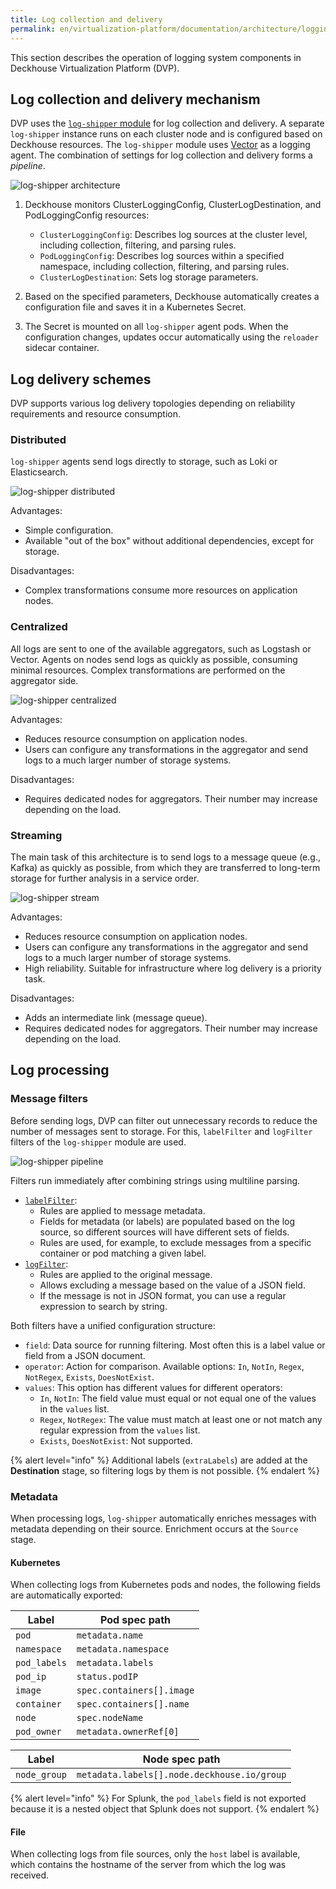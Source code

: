 ```yaml
---
title: Log collection and delivery
permalink: en/virtualization-platform/documentation/architecture/logging/delivery.html
---
```


This section describes the operation of logging system components in Deckhouse Virtualization Platform (DVP).

## Log collection and delivery mechanism

DVP uses the [`log-shipper` module](/modules/log-shipper/) for log collection and delivery.
A separate `log-shipper` instance runs on each cluster node and is configured based on Deckhouse resources.
The `log-shipper` module uses [Vector](https://vector.dev/) as a logging agent.
The combination of settings for log collection and delivery forms a *pipeline*.

![log-shipper architecture](/images/log-shipper/log_shipper_architecture.svg)

<!-- Source diagram: https://docs.google.com/drawings/d/1cOm5emdfPqWp9NT1UrB__TTL31lw7oCgh0VicQH-ouc/edit -->

1. Deckhouse monitors ClusterLoggingConfig, ClusterLogDestination, and PodLoggingConfig resources:

   - `ClusterLoggingConfig`: Describes log sources at the cluster level, including collection, filtering, and parsing rules.
   - `PodLoggingConfig`: Describes log sources within a specified namespace, including collection, filtering, and parsing rules.
   - `ClusterLogDestination`: Sets log storage parameters.

1. Based on the specified parameters, Deckhouse automatically creates a configuration file and saves it in a Kubernetes Secret.
1. The Secret is mounted on all `log-shipper` agent pods.
   When the configuration changes, updates occur automatically using the `reloader` sidecar container.

## Log delivery schemes

DVP supports various log delivery topologies depending on reliability requirements and resource consumption.

### Distributed

`log-shipper` agents send logs directly to storage, such as Loki or Elasticsearch.

![log-shipper distributed](/images/log-shipper/log_shipper_distributed.svg)

<!-- Source images: https://docs.google.com/drawings/d/1FFuPgpDHUGRdkMgpVWXxUXvfZTsasUhEh8XNz7JuCTQ/edit -->

Advantages:

- Simple configuration.
- Available "out of the box" without additional dependencies, except for storage.

Disadvantages:

- Complex transformations consume more resources on application nodes.

### Centralized

All logs are sent to one of the available aggregators, such as Logstash or Vector.
Agents on nodes send logs as quickly as possible, consuming minimal resources.
Complex transformations are performed on the aggregator side.

![log-shipper centralized](/images/log-shipper/log_shipper_centralized.svg)

<!-- Source images: https://docs.google.com/drawings/d/1TL-YUBk0CKSJuKtRVV44M9bnYMq6G8FpNRjxGxfeAhQ/edit -->

Advantages:

- Reduces resource consumption on application nodes.
- Users can configure any transformations in the aggregator and send logs to a much larger number of storage systems.

Disadvantages:

- Requires dedicated nodes for aggregators. Their number may increase depending on the load.

### Streaming

The main task of this architecture is to send logs to a message queue (e.g., Kafka) as quickly as possible,
from which they are transferred to long-term storage for further analysis in a service order.

![log-shipper stream](/images/log-shipper/log_shipper_stream.svg)

<!-- Source images: https://docs.google.com/drawings/d/1R7vbJPl93DZPdrkSWNGfUOh0sWEAKnCfGkXOvRvK3mQ/edit -->

Advantages:

- Reduces resource consumption on application nodes.
- Users can configure any transformations in the aggregator and send logs to a much larger number of storage systems.
- High reliability. Suitable for infrastructure where log delivery is a priority task.

Disadvantages:

- Adds an intermediate link (message queue).
- Requires dedicated nodes for aggregators. Their number may increase depending on the load.

## Log processing

### Message filters

Before sending logs, DVP can filter out unnecessary records to reduce the number of messages sent to storage.
For this, `labelFilter` and `logFilter` filters of the `log-shipper` module are used.

![log-shipper pipeline](/images/log-shipper/log_shipper_pipeline.svg)

<!-- Source images: https://docs.google.com/drawings/d/1SnC29zf4Tse4vlW_wfzhggAeTDY2o9wx9nWAZa_A6RM/edit -->

Filters run immediately after combining strings using multiline parsing.

- [`labelFilter`](/modules/log-shipper/cr.html#clusterloggingconfig-v1alpha2-spec-labelfilter):
  - Rules are applied to message metadata.
  - Fields for metadata (or labels) are populated based on the log source, so different sources will have different sets of fields.
  - Rules are used, for example, to exclude messages from a specific container or pod matching a given label.
- [`logFilter`](/modules/log-shipper/cr.html#clusterloggingconfig-v1alpha2-spec-logfilter):
  - Rules are applied to the original message.
  - Allows excluding a message based on the value of a JSON field.
  - If the message is not in JSON format, you can use a regular expression to search by string.

Both filters have a unified configuration structure:

- `field`: Data source for running filtering. Most often this is a label value or field from a JSON document.
- `operator`: Action for comparison. Available options: `In`, `NotIn`, `Regex`, `NotRegex`, `Exists`, `DoesNotExist`.
- `values`: This option has different values for different operators:
  - `In`, `NotIn`: The field value must equal or not equal one of the values in the `values` list.
  - `Regex`, `NotRegex`: The value must match at least one or not match any regular expression from the `values` list.
  - `Exists`, `DoesNotExist`: Not supported.

{% alert level="info" %}
Additional labels (`extraLabels`) are added at the **Destination** stage, so filtering logs by them is not possible.
{% endalert %}

### Metadata

When processing logs, `log-shipper` automatically enriches messages with metadata depending on their source.
Enrichment occurs at the `Source` stage.

#### Kubernetes

When collecting logs from Kubernetes pods and nodes, the following fields are automatically exported:

| Label        | Pod spec path             |
|--------------|---------------------------|
| `pod`        | `metadata.name`           |
| `namespace`  | `metadata.namespace`      |
| `pod_labels` | `metadata.labels`         |
| `pod_ip`     | `status.podIP`            |
| `image`      | `spec.containers[].image` |
| `container`  | `spec.containers[].name`  |
| `node`       | `spec.nodeName`           |
| `pod_owner`  | `metadata.ownerRef[0]`    |

| Label        | Node spec path                              |
|--------------|---------------------------------------------|
| `node_group` | `metadata.labels[].node.deckhouse.io/group` |

{% alert level="info" %}
For Splunk, the `pod_labels` field is not exported because it is a nested object that Splunk does not support.
{% endalert %}

#### File

When collecting logs from file sources, only the `host` label is available,
which contains the hostname of the server from which the log was received.
